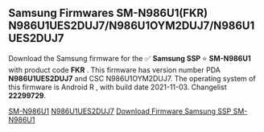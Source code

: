 <h2>Samsung Firmwares SM-N986U1(FKR) N986U1UES2DUJ7/N986U1OYM2DUJ7/N986U1UES2DUJ7</h2>
Download the Samsung firmware for the ✅ <strong>Samsung SSP </strong> ⭐ <strong>SM-N986U1</strong> with product code <strong>FKR</strong> . This firmware has version number PDA <strong>N986U1UES2DUJ7</strong> and CSC N986U1OYM2DUJ7. The operating system of this firmware is Android R , with build date 2021-11-03. Changelist <strong>22299729</strong>.


[SM-N986U1](https://samfirm.shop/samsung/model/SM-N986U1)
[N986U1UES2DUJ7](https://samfirm.shop/samsung/pda/N986U1UES2DUJ7)
[Download Firmware Samsung SSP SM-N986U1](https://samfirm.shop/samsung/firmware/471029)
